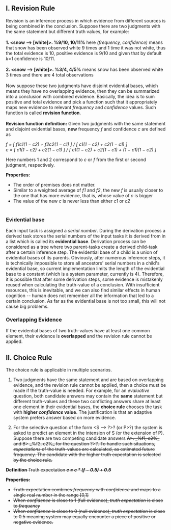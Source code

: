 ## I. Revision Rule
Revision is an inference process in which evidence from different sources is being combined in the conclusion. 
Suppose there are two judgments with the same statement but different truth values, for example: 
<br/><br/>
**1. <snow --> [white]>. %9/10, 10/11%** here _(frequency, confidence)_ means that snow has been observed white 9 times and 1 time it was not white, thus the total evidence is 10, positive evidence is 9/10 and given that by default _k=1_ confidence is 10/11.
<br/><br/>
**2. <snow --> [white]>. %3/4, 4/5%** means snow has been observed white 3 times and there are 4 total observations
<br/><br/>
Now suppose these two judgments have disjoint evidential bases, which means they have no overlapping evidence, then they can be summarized into a conclusion with combined evidence. Basically, the idea is to sum positive and total evidence and pick a function such that it appropriately maps new evidence to relevant _frequency_ and _confidence_ values. Such function is called **revision function**.
<br/><br/>
**Revision function definition:** Given two judgments with the same statement and disjoint evidential bases, **new** frequency _f_ and confidence _c_ are defined as

_f = [ f1c1(1 − c2) + f2c2(1 − c1) ] / [ c1(1 − c2) + c2(1 − c1) ]_ <br/>
_c = [ c1(1 − c2) + c2(1 − c1) ] / [ c1(1 − c2) + c2(1 − c1) + (1 − c1)(1 − c2) ]_

Here numbers 1 and 2 correspond to _c_ or _f_ from the first or second judgment, respectively.<br/>

**Properties:** <br/>
* The order of premises does not matter.
* Similar to a weighted average of _f1_ and _f2_, the new _f_ is usually closer to the one that has more evidence, that is, whose value of _c_ is bigger
* The value of the new _c_ is never less than either _c1_ or _c2_
<br/><br/>

### Evidential base

Each input task is assigned a _serial number_. During the derivation process a derived task stores the serial numbers of the input tasks it is derived from in a list which is called its **evidential base**. Derivation process can be considered as a tree where two parent-tasks create a derived child-task after a certain inference step. The evidential base of a child is a union of evidential bases of its parents. Obviously, after numerous inference steps, it is technically impossible to store all ancestors' serial numbers in a child's evidential base, so current implementation limits the length of the evidential base to a constant (which is a system parameter, currently is 4). Therefore, it is possible that after some derivation steps, some evidence is mistakenly reused when calculating the truth-value of a conclusion. With insufficient resources, this is inevitable, and we can also find similar effects in human cognition -- human does not remember all the information that led to a certain conclusion. As far as the evidential base is not too small, this will not cause big problems.

### Overlapping Evidence
If the evidential bases of two truth-values have at least one common element, their evidence is **overlapped** and the revision rule cannot be applied.

## II. Choice Rule
The choice rule is applicable in multiple scenarios.
1. Two judgments have the same statement and are based on overlapping evidence, and the revision rule cannot be applied, then a choice must be made if the truth-value is needed. For example, for an _evaluative_ question, both candidate answers may contain the **same** statement but different truth-values and these two conflicting answers share at least one element in their evidential bases, the **choice rule** chooses the task with **higher _confidence_ value**. The justification is that an adaptive system prefers answer based on more evidence.

2. For the selective question of the form <S --> ?>? (or <? --> P>?) the system is asked to predict an element in the intension of S (or the extension of P). Suppose there are two competing candidate answers <S --> A>. _%f1, c2%_ and <S --> B> _%f2, c2%_ for the question <S --> ?>?. To handle such situations, _expectations_ of the truth-values are calculated, as estimated future frequency. The candidate with the higher truth expectation is selected by the choice rule.

**Definition**  Truth expectation **_e = c * (f − 0.5) + 0.5_**

**Properties:**
* Truth expectation combines _frequency_ with _confidence_ and maps to a single real number in the range [0,1]
* When _confidence_ is close to 1 (full evidence), _truth expectation_ is close to _frequency_
* When _confidence_ is close to 0 (null evidence), _truth expectation_ is close to 0.5 meaning system may equally encounter a piece of positive or negative evidence.
